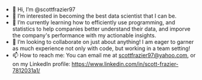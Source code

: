 - 👋 Hi, I’m @scottfrazier97
- 👀 I’m interested in becoming the best data scientist that I can be. 
- 🌱 I’m currently learning how to efficiently use programming, and statistics to help companies better understand their data, and imporve the company's performance with my actionable insights.
- 💞️ I’m looking to collaborate on just about anything! I am eager to garner as much experience not only with code, but working in a team setting! 
- 📫 How to reach me: You can email me at scottfrazier97@yahoo.com, or on my LinkedIn profile: https://www.linkedin.com/in/scott-frazier-7812031a1/

<!---
scottfrazier97/scottfrazier97 is a ✨ special ✨ repository because its `README.md` (this file) appears on your GitHub profile.
You can click the Preview link to take a look at your changes.
--->
